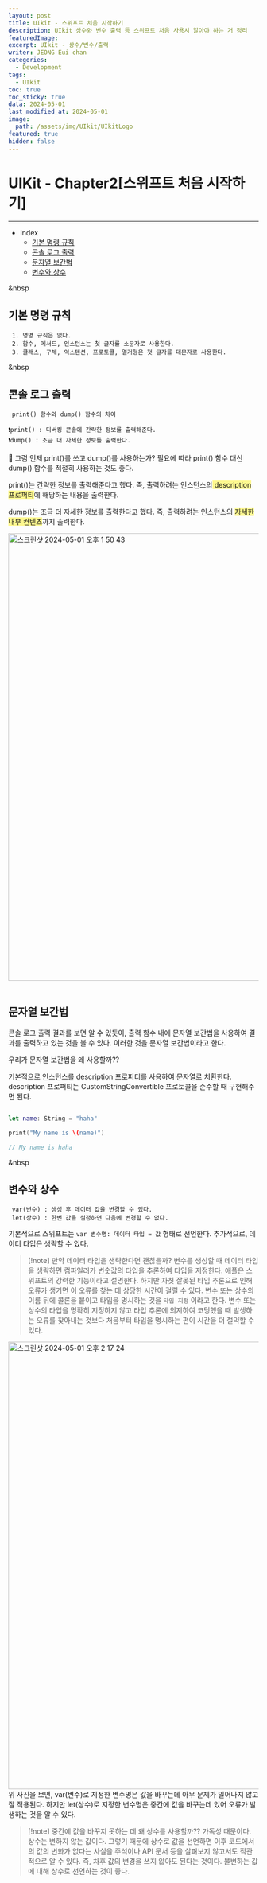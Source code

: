 ```yaml
---
layout: post
title: UIkit - 스위프트 처음 시작하기
description: UIkit 상수와 변수 출력 등 스위프트 처음 사용시 알아야 하는 거 정리
featuredImage: 
excerpt: UIkit - 상수/변수/출력
writer: JEONG Eui chan
categories:
  - Development
tags:
  - UIkit
toc: true
toc_sticky: true
data: 2024-05-01
last_modified_at: 2024-05-01
image:
  path: /assets/img/UIkit/UIkitLogo
featured: true
hidden: false
---
```

# UIKit -  Chapter2[스위프트 처음 시작하기]
---
- Index
	- [기본 명령 규칙](#기본-명령-규칙)
	- [콘솔 로그 출력](#콘솔-로그-출력)
	- [문자열 보간법](#문자열-보간법)
	- [변수와 상수](#변수와-상수)


&nbsp
## 기본 명령 규칙
	 1. 명명 규칙은 없다.
	 2. 함수, 메서드, 인스턴스는 첫 글자를 소문자로 사용한다.
	 3. 클래스, 구체, 익스텐션, 프로토콜, 열거형은 첫 글자를 대문자로 사용한다.

&nbsp
## 콘솔 로그 출력
	 print() 함수와 dump() 함수의 차이
	 
	❗️print() : 디버킹 콘솔에 간략한 정보를 출력해준다.
	❗️dump() : 조금 더 자세한 정보를 출력한다.

🤔 그럼 언제 print()를 쓰고 dump()를 사용하는가?
필요에 따라 print() 함수 대신 dump() 함수를 적절히 사용하는 것도 좋다.

print()는 간략한 정보를 출력해준다고 했다. 즉, 출력하려는 인스턴스의<span style="background:#fff88f"> description 프로퍼티</span>에 해당하는 내용을 출력한다.

dump()는 조금 더 자세한 정보를 출력한다고 했다. 즉, 출력하려는 인스턴스의 <span style="background:#fff88f">자세한 내부 컨텐츠</span>까지 출력한다.

<img width="900" alt="스크린샷 2024-05-01 오후 1 50 43" src="https://github.com/JEONG-J/JEONG-J.github.io/assets/80624315/f047196d-698e-4912-8e6f-945f42bd243f">
&nbsp

## 문자열 보간법
콘솔 로그 출력 결과를 보면 알 수 있듯이, 출력 함수 내에 문자열 보간법을 사용하여 결과를 출력하고 있는 것을 볼 수 있다. 이러한 것을 문자열 보간법이라고 한다.

우리가 문자열 보간법을 왜 사용할까??

기본적으로 인스턴스를 description 프로퍼티를 사용하여 문자열로 치환한다. description 프로퍼티는 CustomStringConvertible 프로토콜을 준수할 때 구현해주면 된다.

```Swift

let name: String = "haha"

print("My name is \(name)")

// My name is haha

```


&nbsp

## 변수와 상수
	 var(변수) : 생성 후 데이터 값을 변경할 수 있다.
	 let(상수) : 한번 값을 설정하면 다음에 변경할 수 없다.

기본적으로 스위프트는 `var 변수명: 데이터 타입 = 값` 형태로 선언한다.
추가적으로, 데이터 타입은 생략할 수 있다.

> [!note] 만약 데이터 타입을 생략한다면 괜찮을까?
> 변수를 생성할 때 데이터 타입을 생략하면 컴파일러가 변숫값의 타입을 추론하여 타입을 지정한다.
> 애플은 스위프트의 강력한 기능이라고 설명한다. 하지만 자칫 잘못된 타입 추론으로 인해 오류가 생기면 이 오류를 찾는 데 상당한 시간이 걸릴 수 있다. 변수 또는 상수의 이름 뒤에 콜론을 붙이고 타입을 명시하는 것을 `타입 지정` 이라고 한다. 변수 또는 상수의 타입을 명확히 지정하지 않고 타입 추론에 의지하여 코딩했을 때 발생하는 오류를 찾아내는 것보다 처음부터 타입을 명시하는 편이 시간을 더 절약할 수 있다.

 
<img width="900" alt="스크린샷 2024-05-01 오후 2 17 24" src="https://github.com/JEONG-J/JEONG-J.github.io/assets/80624315/1b219e26-79cb-4d08-8632-c34c1332e561">
위 사진을 보면, var(변수)로 지정한 변수명은 값을 바꾸는데 아무 문제가 일어나지 않고 잘 적용된다. 하지만 let(상수)로 지정한 변수명은 중간에 값을 바꾸는데 있어 오류가 발생하는 것을 알 수 있다.

> [!note] 중간에 값을 바꾸지 못하는 데 왜 상수를 사용할까??
>  가독성 때문이다.
>  상수는 변하지 않는 값이다. 그렇기 때문에 상수로 값을 선언하면 이후 코드에서의 값의 변화가 없다는 사실을 주석이나 API 문서 등을 살펴보지 않고서도 직관적으로 알 수 있다. 
>  즉, 차후 값의 변경을 쓰지 않아도 된다는 것이다. 불변하는 값에 대해 상수로 선언하는 것이 좋다.


